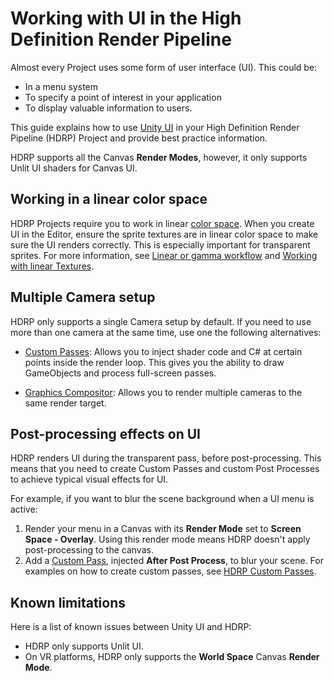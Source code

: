 # Working with UI in the High Definition Render Pipeline

Almost every Project uses some form of user interface (UI). This could be: 

* In a menu system
* To specify a point of interest in your application
* To display valuable information to users. 

This guide explains how to use [Unity UI](https://docs.unity3d.com/Packages/com.unity.ugui@latest) in your High Definition Render Pipeline (HDRP) Project and provide best practice information.

HDRP supports all the Canvas **Render Modes**, however, it only supports Unlit UI shaders for Canvas UI.

## Working in a linear color space
HDRP Projects require you to work in linear [color space](https://docs.unity3d.com/Manual/LinearLighting.html). When you create UI in the Editor, ensure the sprite textures are in linear color space to make sure the UI renders correctly. This is especially important for transparent sprites. For more information, see [Linear or gamma workflow](https://docs.unity3d.com/Manual/LinearRendering-LinearOrGammaWorkflow.html) and [Working with linear Textures](https://docs.unity3d.com/Manual/LinearRendering-LinearTextures.html).

## Multiple Camera setup
HDRP only supports a single Camera setup by default. If you need to use more than one camera at the same time, use one the following alternatives:


* [Custom Passes](Custom-Pass.md): Allows you to inject shader code and C# at certain points inside the render loop. This gives you the ability to draw GameObjects and process full-screen passes.


* [Graphics Compositor](Compositor-Main.md): Allows you to render multiple cameras to the same render target.

## Post-processing effects on UI
HDRP renders UI during the transparent pass, before post-processing. This means that you need to create Custom Passes and custom Post Processes to achieve typical visual effects for UI.

For example, if you want to blur the scene background when a UI menu is active:

1. Render your menu in a Canvas with its **Render Mode** set to **Screen Space - Overlay**. Using this render mode means HDRP doesn't apply post-processing to the canvas.
2. Add a [Custom Pass](Custom-Pass.md), injected **After Post Process**, to blur your scene. For examples on how to create custom passes, see [HDRP Custom Passes](https://github.com/alelievr/HDRP-Custom-Passes).

## Known limitations
Here is a list of known issues between Unity UI and HDRP:

* HDRP only supports Unlit UI.
* On VR platforms, HDRP only supports the **World Space** Canvas **Render Mode**.
